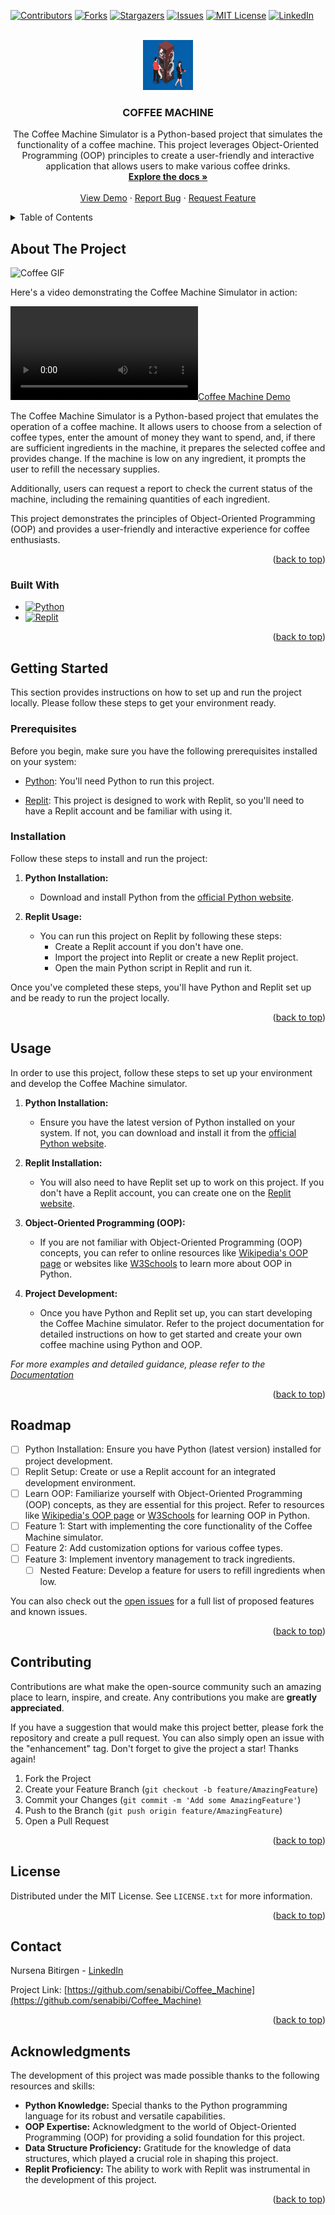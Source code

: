 <a name="readme-top"></a>

[![Contributors][contributors-shield]][contributors-url]
[![Forks][forks-shield]][forks-url]
[![Stargazers][stars-shield]][stars-url]
[![Issues][issues-shield]][issues-url]
[![MIT License][license-shield]][license-url]
[![LinkedIn][linkedin-shield]][linkedin-url]

<!-- PROJECT LOGO -->
<br />
<div align="center">
  <a href="https://github.com/senabibi/Coffee_Machine">
    <img src="images/logo.png" alt="Logo" width="80" height="80">
  </a>

<h3 align="center">COFFEE MACHINE </h3>

  <p align="center">
    The Coffee Machine Simulator is a Python-based project that simulates the functionality of a coffee machine. This project leverages Object-Oriented Programming (OOP) principles to create a user-friendly and interactive application that allows users to make various coffee drinks.
    <br />
    <a href="https://github.com/senabibi/Coffee_Machine"><strong>Explore the docs »</strong></a>
    <br />
    <br />
    <a href="https://github.com/senabibi/Coffee_Machine">View Demo</a>
    ·
    <a href="https://github.com/senabibi/Coffee_Machine/issues">Report Bug</a>
    ·
    <a href="https://github.com/senabibi/Coffee_Machine/issues">Request Feature</a>
  </p>
</div>


<!-- TABLE OF CONTENTS -->
<details>
  <summary>Table of Contents</summary>
  <ol>
    <li>
      <a href="#about-the-project">About The Project</a>
      <ul>
        <li><a href="#built-with">Built With</a></li>
      </ul>
    </li>
    <li>
      <a href="#getting-started">Getting Started</a>
      <ul>
        <li><a href="#prerequisites">Prerequisites</a></li>
        <li><a href="#installation">Installation</a></li>
      </ul>
    </li>
    <li><a href="#usage">Usage</a></li>
    <li><a href="#roadmap">Roadmap</a></li>
    <li><a href="#contributing">Contributing</a></li>
    <li><a href="#license">License</a></li>
    <li><a href="#contact">Contact</a></li>
    <li><a href="#acknowledgments">Acknowledgments</a></li>
  </ol>
</details>


## About The Project

![Coffee GIF](images/coffee.gif)

Here's a video demonstrating the Coffee Machine Simulator in action:

[![Coffee Machine Demo](images/coffee.mp4)](https://example.com)

The Coffee Machine Simulator is a Python-based project that emulates the operation of a coffee machine. It allows users to choose from a selection of coffee types, enter the amount of money they want to spend, and, if there are sufficient ingredients in the machine, it prepares the selected coffee and provides change. If the machine is low on any ingredient, it prompts the user to refill the necessary supplies.

Additionally, users can request a report to check the current status of the machine, including the remaining quantities of each ingredient.

This project demonstrates the principles of Object-Oriented Programming (OOP) and provides a user-friendly and interactive experience for coffee enthusiasts.

<p align="right">(<a href="#readme-top">back to top</a>)</p>

### Built With

* [![Python][Python.py]][Python-url]
* [![Replit][Replit.com]][Replit-url]



<p align="right">(<a href="#readme-top">back to top</a>)</p>

## Getting Started

This section provides instructions on how to set up and run the project locally. Please follow these steps to get your environment ready.

### Prerequisites

Before you begin, make sure you have the following prerequisites installed on your system:

* [Python](https://www.python.org/downloads/): You'll need Python to run this project.

* [Replit](https://replit.com): This project is designed to work with Replit, so you'll need to have a Replit account and be familiar with using it.

### Installation

Follow these steps to install and run the project:

1. **Python Installation:**
   - Download and install Python from the [official Python website](https://www.python.org/downloads/).

2. **Replit Usage:**
   - You can run this project on Replit by following these steps:
     - Create a Replit account if you don't have one.
     - Import the project into Replit or create a new Replit project.
     - Open the main Python script in Replit and run it.

Once you've completed these steps, you'll have Python and Replit set up and be ready to run the project locally.

<p align="right">(<a href="#readme-top">back to top</a>)</p>




## Usage

In order to use this project, follow these steps to set up your environment and develop the Coffee Machine simulator.

1. **Python Installation:**
   - Ensure you have the latest version of Python installed on your system. If not, you can download and install it from the [official Python website](https://www.python.org/downloads/).

2. **Replit Installation:**
   - You will also need to have Replit set up to work on this project. If you don't have a Replit account, you can create one on the [Replit website](https://replit.com).

3. **Object-Oriented Programming (OOP):**
   - If you are not familiar with Object-Oriented Programming (OOP) concepts, you can refer to online resources like [Wikipedia's OOP page](https://en.wikipedia.org/wiki/Object-oriented_programming) or websites like [W3Schools](https://www.w3schools.com/python/python_classes.asp) to learn more about OOP in Python.

4. **Project Development:**
   - Once you have Python and Replit set up, you can start developing the Coffee Machine simulator. Refer to the project documentation for detailed instructions on how to get started and create your own coffee machine using Python and OOP.

_For more examples and detailed guidance, please refer to the [Documentation](https://example.com)_

<p align="right">(<a href="#readme-top">back to top</a>)</p>


## Roadmap

- [ ] Python Installation: Ensure you have Python (latest version) installed for project development.
- [ ] Replit Setup: Create or use a Replit account for an integrated development environment.
- [ ] Learn OOP: Familiarize yourself with Object-Oriented Programming (OOP) concepts, as they are essential for this project. Refer to resources like [Wikipedia's OOP page](https://en.wikipedia.org/wiki/Object-oriented_programming) or [W3Schools](https://www.w3schools.com/python/python_classes.asp) for learning OOP in Python.
- [ ] Feature 1: Start with implementing the core functionality of the Coffee Machine simulator.
- [ ] Feature 2: Add customization options for various coffee types.
- [ ] Feature 3: Implement inventory management to track ingredients.
    - [ ] Nested Feature: Develop a feature for users to refill ingredients when low.

You can also check out the [open issues](https://github.com/senabibi/Coffee_Machine/issues) for a full list of proposed features and known issues.

<p align="right">(<a href="#readme-top">back to top</a>)</p>



## Contributing

Contributions are what make the open-source community such an amazing place to learn, inspire, and create. Any contributions you make are **greatly appreciated**.

If you have a suggestion that would make this project better, please fork the repository and create a pull request. You can also simply open an issue with the "enhancement" tag.
Don't forget to give the project a star! Thanks again!

1. Fork the Project
2. Create your Feature Branch (`git checkout -b feature/AmazingFeature`)
3. Commit your Changes (`git commit -m 'Add some AmazingFeature'`)
4. Push to the Branch (`git push origin feature/AmazingFeature`)
5. Open a Pull Request

<p align="right">(<a href="#readme-top">back to top</a>)</p>



## License

Distributed under the MIT License. See `LICENSE.txt` for more information.

<p align="right">(<a href="#readme-top">back to top</a>)</p>


## Contact

Nursena Bitirgen - [LinkedIn](https://www.linkedin.com/in/nursena-bitirgen-5743341b9/)

Project Link: [https://github.com/senabibi/Coffee_Machine](https://github.com/senabibi/Coffee_Machine)

<p align="right">(<a href="#readme-top">back to top</a>)</p>



## Acknowledgments

The development of this project was made possible thanks to the following resources and skills:

* **Python Knowledge:** Special thanks to the Python programming language for its robust and versatile capabilities.
* **OOP Expertise:** Acknowledgment to the world of Object-Oriented Programming (OOP) for providing a solid foundation for this project.
* **Data Structure Proficiency:** Gratitude for the knowledge of data structures, which played a crucial role in shaping this project.
* **Replit Proficiency:** The ability to work with Replit was instrumental in the development of this project.

<p align="right">(<a href="#readme-top">back to top</a>)</p>




<!-- MARKDOWN LINKS & IMAGES -->
<!-- https://www.markdownguide.org/basic-syntax/#reference-style-links -->
[contributors-shield]: https://img.shields.io/github/contributors/senabibi/Coffee_Machine.svg?style=for-the-badge
[contributors-url]: https://github.com/senabibi/Coffee_Machine/graphs/contributors
[forks-shield]: https://img.shields.io/github/forks/senabibi/Coffee_Machine.svg?style=for-the-badge
[forks-url]: https://github.com/senabibi/Coffee_Machine/network/members
[stars-shield]: https://img.shields.io/github/stars/senabibi/Coffee_Machine.svg?style=for-the-badge
[stars-url]: https://github.com/senabibi/Coffee_Machine/stargazers
[issues-shield]: https://img.shields.io/github/issues/senabibi/Coffee_Machine.svg?style=for-the-badge
[issues-url]: https://github.com/senabibi/Coffee_Machine/issues
[license-shield]: https://img.shields.io/github/license/senabibi/Coffee_Machine.svg?style=for-the-badge
[license-url]: https://github.com/senabibi/Coffee_Machine/blob/master/LICENSE.txt
[linkedin-shield]: https://img.shields.io/badge/-LinkedIn-black.svg?style=for-the-badge&logo=linkedin&colorB=555
[linkedin-url]: https://www.linkedin.com/in/nursena-bitirgen-5743341b9/
[product-screenshot]: images/logo.png

[Python.py]: https://img.shields.io/badge/Python-3776AB?style=for-the-badge&logo=python&logoColor=white
[Python-url]: https://docs.python.org/3/

[Replit.com]: https://img.shields.io/badge/replit-667881?style=for-the-badge&logo=replit&logoColor=white
[Replit-url]: https://replit.com/
